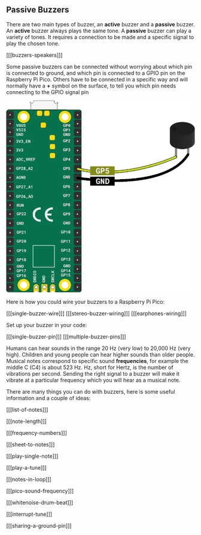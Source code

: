 ## Passive Buzzers

There are two main types of buzzer, an **active** buzzer and a **passive** buzzer. An **active** buzzer always plays the same tone. A **passive** buzzer can play a variety of tones. It requires a connection to be made and a specific signal to play the chosen tone.

[[[buzzers-speakers]]]

Some passive buzzers can be connected without worrying about which pin is connected to ground, and which pin is connected to a GPIO pin on the Raspberry Pi Pico. Others have to be connected in a specific way and will normally have a **+** symbol on the surface, to tell you which pin needs connecting to the GPIO signal pin

![passive buzzer connected to a pico on pin 5](images/buzzer-diagram.png)

Here is how you could wire your buzzers to a Raspberry Pi Pico:

[[[single-buzzer-wire]]]
[[[stereo-buzzer-wiring]]]
[[[earphones-wiring]]]

Set up your buzzer in your code:

[[[single-buzzer-pin]]]
[[[multiple-buzzer-pins]]]

Humans can hear sounds in the range 20 Hz (very low) to 20,000 Hz (very high). Children and young people can hear higher sounds than older people. Musical notes correspond to specific sound **frequencies**, for example the middle C (C4) is about 523 Hz. Hz, short for Hertz, is the number of vibrations per second. Sending the right signal to a buzzer will make it vibrate at a particular frequency which you will hear as a musical note.

There are many things you can do with buzzers, here is some useful information and a couple of ideas:

[[[list-of-notes]]]

[[[note-length]]]

[[[frequency-numbers]]] 

[[[sheet-to-notes]]]

[[[play-single-note]]]

[[[play-a-tune]]]

[[[notes-in-loop]]]

[[[pico-sound-frequency]]]

[[[whitenoise-drum-beat]]]

[[[interrupt-tune]]]

[[[sharing-a-ground-pin]]]
